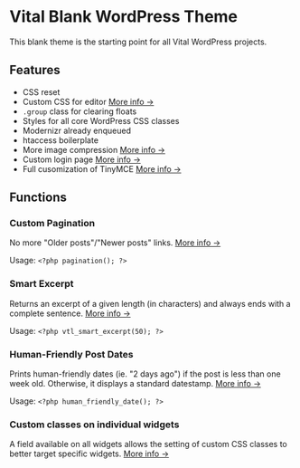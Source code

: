 # Vital Blank WordPress Theme

This blank theme is the starting point for all Vital WordPress projects.

## Features

* CSS reset
* Custom CSS for editor [More info &rarr;](https://github.com/VitalDevTeam/vital-blank-wp-theme/blob/master/css/editor-style.css)
* `.group` class for clearing floats
* Styles for all core WordPress CSS classes
* Modernizr already enqueued
* htaccess boilerplate
* More image compression [More info &rarr;](https://github.com/VitalDevTeam/vital-blank-wp-theme/blob/master/functions.php#L70-L73)
* Custom login page [More info &rarr;](https://github.com/VitalDevTeam/vital-blank-wp-theme/blob/master/functions.php#L147-L161)
* Full cusomization of TinyMCE [More info &rarr;](https://github.com/VitalDevTeam/vital-blank-wp-theme/blob/master/functions.php#L164-L222)

## Functions

### Custom Pagination

No more "Older posts"/"Newer posts" links. [More info &rarr;](https://github.com/VitalDevTeam/vital-blank-wp-theme/blob/master/functions/pagination.php)

Usage: `<?php pagination(); ?>`

### Smart Excerpt

Returns an excerpt of a given length (in characters) and always ends with a complete sentence. [More info &rarr;](https://github.com/VitalDevTeam/vital-blank-wp-theme/blob/master/functions/extras.php#L3-L34)

Usage: `<?php vtl_smart_excerpt(50); ?>`

### Human-Friendly Post Dates

Prints human-friendly dates (ie. "2 days ago") if the post is less than one week old. Otherwise, it displays a standard datestamp. [More info &rarr;](https://github.com/VitalDevTeam/vital-blank-wp-theme/blob/master/functions/extras.php#L37-L56)

Usage: `<?php human_friendly_date(); ?>`

### Custom classes on individual widgets

A field available on all widgets allows the setting of custom CSS classes to better target specific widgets. [More info &rarr;](https://github.com/VitalDevTeam/vital-blank-wp-theme/blob/master/functions/extras.php#L101-L134)
